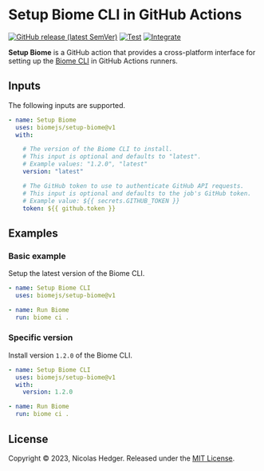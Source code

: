 # Setup Biome CLI in GitHub Actions

[![GitHub release (latest SemVer)](https://img.shields.io/github/v/release/biomejs/setup-biome?label=latest&logo=github)](https://github.com/marketplace/actions/setup-biome)
[![Test](https://github.com/biomejs/setup-biome/actions/workflows/test.yaml/badge.svg)](https://github.com/biomejs/setup-biome/actions/workflows/test.yaml)
[![Integrate](https://github.com/biomejs/setup-biome/actions/workflows/integrate.yaml/badge.svg)](https://github.com/biomejs/setup-biome/actions/workflows/integrate.yaml)

**Setup Biome** is a GitHub action that provides a cross-platform interface
for setting up the [Biome CLI](https://biomejs.dev) in GitHub
Actions runners.

## Inputs

The following inputs are supported.

```yaml
- name: Setup Biome
  uses: biomejs/setup-biome@v1
  with:

    # The version of the Biome CLI to install.
    # This input is optional and defaults to "latest".
    # Example values: "1.2.0", "latest"
    version: "latest"

    # The GitHub token to use to authenticate GitHub API requests.
    # This input is optional and defaults to the job's GitHub token.
    # Example value: ${{ secrets.GITHUB_TOKEN }}
    token: ${{ github.token }}
```

## Examples

### Basic example

Setup the latest version of the Biome CLI.

```yaml
- name: Setup Biome CLI
  uses: biomejs/setup-biome@v1

- name: Run Biome
  run: biome ci .
```

### Specific version

Install version `1.2.0` of the Biome CLI.

```yaml
- name: Setup Biome CLI
  uses: biomejs/setup-biome@v1
  with:
    version: 1.2.0

- name: Run Biome
  run: biome ci .
```

## License

Copyright © 2023, Nicolas Hedger. Released under the [MIT License](LICENSE.md).
